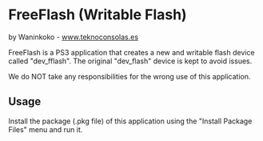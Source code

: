 FreeFlash (Writable Flash)
==========================

by Waninkoko - www.teknoconsolas.es

FreeFlash is a PS3 application that creates a new and writable flash device
called "dev_fflash". The original "dev_flash" device is kept to avoid issues.

We do NOT take any responsibilities for the wrong use of this application.

Usage
-----

Install the package (.pkg file) of this application using the "Install
Package Files" menu and run it.

